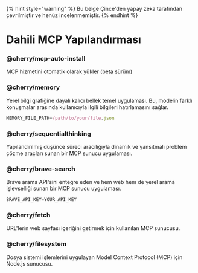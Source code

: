 
{% hint style="warning" %}
Bu belge Çince'den yapay zeka tarafından çevrilmiştir ve henüz incelenmemiştir.
{% endhint %}

# Dahili MCP Yapılandırması

### @cherry/mcp-auto-install

MCP hizmetini otomatik olarak yükler (beta sürüm)

### @cherry/memory

Yerel bilgi grafiğine dayalı kalıcı bellek temel uygulaması. Bu, modelin farklı konuşmalar arasında kullanıcıyla ilgili bilgileri hatırlamasını sağlar.

```typescript
MEMORY_FILE_PATH=/path/to/your/file.json
```

### @cherry/sequentialthinking

Yapılandırılmış düşünce süreci aracılığıyla dinamik ve yansıtmalı problem çözme araçları sunan bir MCP sunucu uygulaması.

### @cherry/brave-search

Brave arama API'sini entegre eden ve hem web hem de yerel arama işlevselliği sunan bir MCP sunucu uygulaması.

```typescript
BRAVE_API_KEY=YOUR_API_KEY
```

### @cherry/fetch

URL'lerin web sayfası içeriğini getirmek için kullanılan MCP sunucusu.

### @cherry/filesystem

Dosya sistemi işlemlerini uygulayan Model Context Protocol (MCP) için Node.js sunucusu.